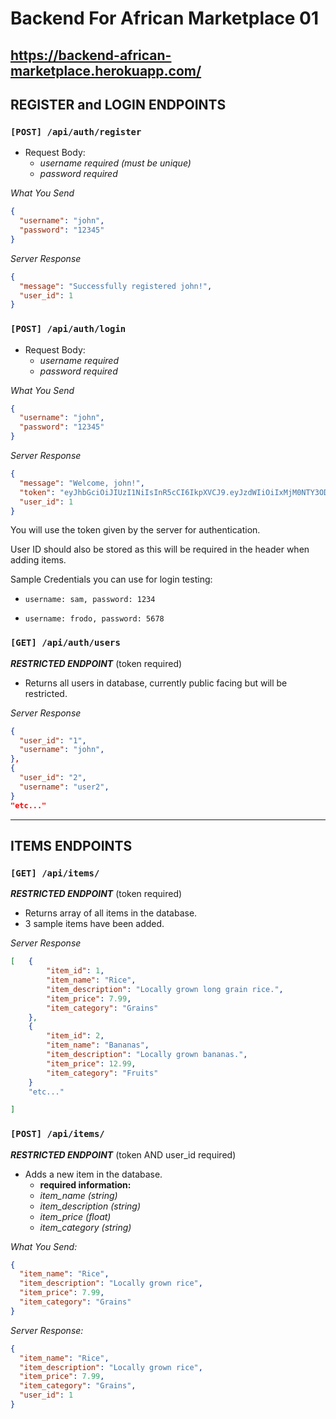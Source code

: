 # <p>Backend For African Marketplace 01</P>

## <p>https://backend-african-marketplace.herokuapp.com/</p>

## REGISTER and LOGIN ENDPOINTS

### `[POST] /api/auth/register`

- Request Body:
  - _username required (must be unique)_
  - _password required_

_What You Send_

```json
{
  "username": "john",
  "password": "12345"
}
```

_Server Response_

```json
{
  "message": "Successfully registered john!",
  "user_id": 1
}
```

### `[POST] /api/auth/login`

- Request Body:
  - _username required_
  - _password required_

_What You Send_

```json
{
  "username": "john",
  "password": "12345"
}
```

_Server Response_

```json
{
  "message": "Welcome, john!",
  "token": "eyJhbGciOiJIUzI1NiIsInR5cCI6IkpXVCJ9.eyJzdWIiOiIxMjM0NTY3ODkwIiwibmFtZSI6Ikpva",
  "user_id": 1
}
```

<p>You will use the token given by the server for authentication.</p>
<p>User ID should also be stored as this will be required in the header when adding items.</p>

<p>Sample Credentials you can use for login testing:</p>

- `username: sam, password: 1234`

- `username: frodo, password: 5678`

### `[GET] /api/auth/users`

**_RESTRICTED ENDPOINT_** (token required)

- Returns all users in database, currently public facing but will be restricted.

_Server Response_

```json
{
  "user_id": "1",
  "username": "john",
},
{
  "user_id": "2",
  "username": "user2",
}
"etc..."
```

<hr>

## ITEMS ENDPOINTS

### `[GET] /api/items/`

**_RESTRICTED ENDPOINT_** (token required)

- Returns array of all items in the database.
- 3 sample items have been added.

_Server Response_

```json
[   {
        "item_id": 1,
        "item_name": "Rice",
        "item_description": "Locally grown long grain rice.",
        "item_price": 7.99,
        "item_category": "Grains"
    },
    {
        "item_id": 2,
        "item_name": "Bananas",
        "item_description": "Locally grown bananas.",
        "item_price": 12.99,
        "item_category": "Fruits"
    }
    "etc..."

]

```
### `[POST] /api/items/`

**_RESTRICTED ENDPOINT_** (token AND user_id required)

- Adds a new item in the database. 
  - **required information:**
  - _item_name (string)_
  - _item_description (string)_
  - _item_price (float)_
  - _item_category (string)_

_What You Send:_

```json
{
  "item_name": "Rice",
  "item_description": "Locally grown rice",
  "item_price": 7.99,
  "item_category": "Grains"
}
```

_Server Response:_

```json
{
  "item_name": "Rice",
  "item_description": "Locally grown rice",
  "item_price": 7.99,
  "item_category": "Grains",
  "user_id": 1
}
```